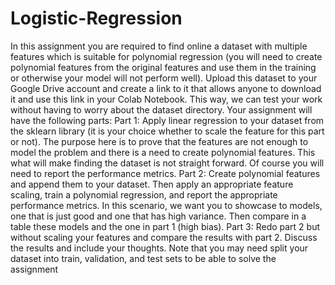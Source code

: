 # Logistic-Regression

In this assignment you are required to find online a dataset with multiple features which
is suitable for polynomial regression (you will need to create polynomial features from the
original features and use them in the training or otherwise your model will not perform well).
Upload this dataset to your Google Drive account and create a link to it that allows anyone to
download it and use this link in your Colab Notebook. This way, we can test your work without
having to worry about the dataset directory. Your assignment will have the following parts:
Part 1:
Apply linear regression to your dataset from the sklearn library (it is your choice whether
to scale the feature for this part or not). The purpose here is to prove that the features are not
enough to model the problem and there is a need to create polynomial features. This what will
make finding the dataset is not straight forward. Of course you will need to report the
performance metrics.
Part 2:
Create polynomial features and append them to your dataset. Then apply an appropriate
feature scaling, train a polynomial regression, and report the appropriate performance metrics. In
this scenario, we want you to showcase to models, one that is just good and one that has high
variance. Then compare in a table these models and the one in part 1 (high bias).
Part 3:
Redo part 2 but without scaling your features and compare the results with part 2. Discuss
the results and include your thoughts.
Note that you may need split your dataset into train, validation, and test sets to be able to
solve the assignment
